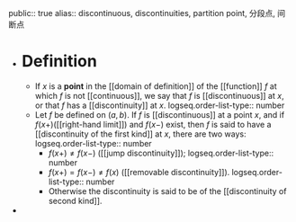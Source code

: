 public:: true
alias:: discontinuous, discontinuities, partition point, 分段点, 间断点

- # Definition
	- If $x$ is a **point** in the [[domain of definition]] of the [[function]] $f$ at which $f$ is not [[continuous]], we say that $f$ is [[discontinuous]] at $x$, or that $f$ has a [[discontinuity]] at $x$.
	  logseq.order-list-type:: number
	- Let $f$ be defined on $(a, b)$. If $f$ is [[discontinuous]] at a point $x$, and if $f(x+)$([[right-hand limit]]) and $f(x-)$ exist, then $f$ is said to have a [[discontinuity of the first kind]] at $x$, there are two ways:
	  logseq.order-list-type:: number
		- $f(x+)\ne f(x-)$ ([[jump discontinuity]]);
		  logseq.order-list-type:: number
		- $f(x +) = f(x - ) \ne f(x)$ ([[removable discontinuity]]).
		  logseq.order-list-type:: number
		- Otherwise the discontinuity is said to be of the [[discontinuity of second kind]].
-